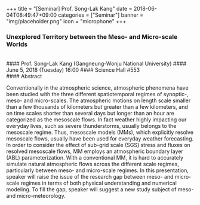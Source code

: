 +++
title = "[Seminar] Prof. Song-Lak Kang"
date = 2018-06-04T08:49:47+09:00
categories = ["Seminar"]
banner = "img/placeholder.png"
icon = "microphone"
+++
### Unexplored Territory between the Meso- and Micro-scale Worlds
<br>
#### Prof. Song-Lak Kang (Gangneung-Wonju National University)
#### June 5, 2018 (Tuesday) 16:00
#### Science Hall #553
<br>
#### Abstract

Conventionally in the atmospheric science, atmospheric phenomena have been studied with the three different spatiotemporal regimes of synoptic-, meso- and micro-scales. The atmospheric motions on length scale smaller than a few thousands of kilometers but greater than a few kilometers, and on time scales shorter than several days but longer than an hour are categorized as the mesoscale flows. In fact weather highly impacting our everyday lives, such as severe thunderstorms, usually belongs to the mesoscale regime. Thus, mesoscale models (MMs), which explicitly resolve mesoscale flows, usually have been used for everyday weather forecasting. In order to consider the effect of sub-grid scale (SGS) stress and fluxes on resolved mesoscale flows, MM employs an atmospheric boundary layer (ABL) parameterization. With a conventional MM, it is hard to accurately simulate natural atmospheric flows across the different scale regimes, particularly between meso- and micro-scale regimes. In this presentation, speaker will raise the issue of the research gap between meso- and micro-scale regimes in terms of both physical understanding and numerical modeling. To fill the gap, speaker will suggest a new study subject of meso- and micro-meteorology.

<br>
